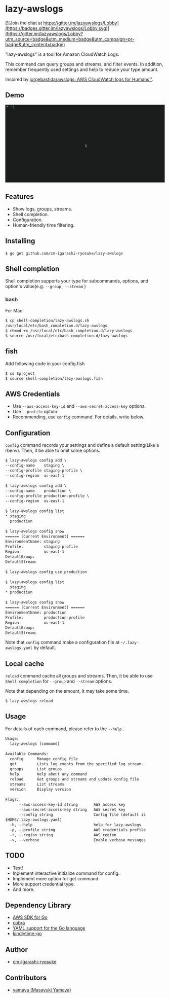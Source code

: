 # lazy-awslogs

[![Join the chat at https://gitter.im/lazyawslogs/Lobby](https://badges.gitter.im/lazyawslogs/Lobby.svg)](https://gitter.im/lazyawslogs/Lobby?utm_source=badge&utm_medium=badge&utm_campaign=pr-badge&utm_content=badge)

"lazy-awslogs" is a tool for Amazon CloudWatch Logs.

This command can query groups and streams, and filter events.
In addition, remember frequently used settings and help to reduce your type amount.

Inspired by [jorgebastida/awslogs: AWS CloudWatch logs for Humans™](https://github.com/jorgebastida/awslogs).

## Demo

![demo](https://github.com/cm-igarashi-ryosuke/lazy-awslogs/blob/master/demo.gif)

## Features

- Show logs, groups, streams.
- Shell completion.
- Configuration.
- Human-friendly time filtering.

## Installing

```
$ go get github.com/cm-igarashi-ryosuke/lazy-awslogs
```

## Shell completion

Shell completion supports your type for subcommands, options, and option's value(e.g. `--group` , `--stream` )

### bash

For Mac:

```
$ cp shell-completion/lazy-awslogs.sh /usr/local/etc/bash_completion.d/lazy-awslogs
$ chmod +x /usr/local/etc/bash_completion.d/lazy-awslogs
$ source /usr/local/etc/bash_completion.d/lazy-awslogs
```

## fish

Add following code in your config.fish

```
$ cd $project
$ source shell-completion/lazy-awslogs.fish
```

## AWS Credentials

- Use `--aws-access-key-id` and `--aws-secret-access-key` options.
- Use `--profile` option.
- Recommending, use `config` command. For details, write below.

## Configuration

`config` command records your settings and define a default setting(Like a rbenv). Then, it be able to omit some options. 

```
$ lazy-awslogs config add \
--config-name    staging \
--config-profile staging-profile \
--config-region  us-east-1

$ lazy-awslogs config add \
--config-name    production \
--config-profile production-profile \
--config-region  us-east-1

$ lazy-awslogs config list
* staging
  production

$ lazy-awslogs config show
====== [Current Environment] ======
EnvironmentName: staging
Profile:         staging-profile
Region:          us-east-1
DefaultGroup:
DefaultStream:

$ lazy-awslogs config use production

$ lazy-awslogs config list
  staging
* production

$ lazy-awslogs config show
====== [Current Environment] ======
EnvironmentName: production
Profile:         production-profile
Region:          us-east-1
DefaultGroup:
DefaultStream:
```

Note that `config` command make a configuration file at `~/.lazy-awslogs.yaml` by default.

## Local cache

`reload` command cache all groups and streams. Then, it be able to use `Shell completion` for `--group` and `--stream` options.

Note that depending on the amount, it may take some time.

```
$ lazy-awslogs reload
```

## Usage

For details of each command, please refer to the `--help` .

```
Usage:
  lazy-awslogs [command]

Available Commands:
  config      Manage config file
  get         Lists log events from the specified log stream.
  groups      List groups
  help        Help about any command
  reload      Get groups and streams and update config file
  streams     List streams
  version     Display version

Flags:
      --aws-access-key-id string       AWS access key
      --aws-secret-access-key string   AWS secret key
      --config string                  Config file (default is $HOME/.lazy-awslogs.yaml)
  -h, --help                           help for lazy-awslogs
  -p, --profile string                 AWS credentials profile
  -r, --region string                  AWS region
  -v, --verbose                        Enable verbose messages
```

## TODO

- Test!
- Inplement interactive initialize command for config.
- Implement more option for get command.
- More support credential type.
- And more.

## Dependency Library

- [AWS SDK for Go](https://github.com/aws/aws-sdk-go)
- [cobra](https://github.com/spf13/cobra)
- [YAML support for the Go language](https://github.com/go-yaml/yaml)
- [kindlytime-go](https://github.com/yamaya/kindlytime-go)

## Author
- [cm\-igarashi\-ryosuke](https://github.com/cm-igarashi-ryosuke)

## Contributors
- [yamaya \(Masayuki Yamaya\)](https://github.com/yamaya)
